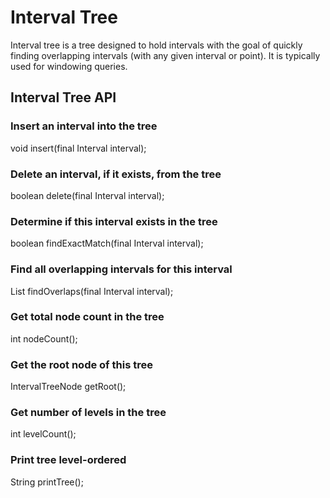 # Interval Tree

Interval tree is a tree designed to hold intervals with the goal of quickly finding overlapping intervals (with any given interval or point). It is typically used for windowing queries.

## Interval Tree API

### Insert an interval into the tree
void insert(final Interval interval);

### Delete an interval, if it exists, from the tree
boolean delete(final Interval interval);

### Determine if this interval exists in the tree
boolean findExactMatch(final Interval interval);

### Find all overlapping intervals for this interval
List<Interval> findOverlaps(final Interval interval);

### Get total node count in the tree
int nodeCount();

### Get the root node of this tree
IntervalTreeNode getRoot();

### Get number of levels in the tree
int levelCount();

### Print tree level-ordered
String printTree();

